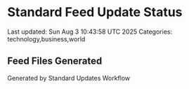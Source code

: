 # Standard Feed Update Status
Last updated: Sun Aug  3 10:43:58 UTC 2025
Categories: technology,business,world

## Feed Files Generated

Generated by Standard Updates Workflow
